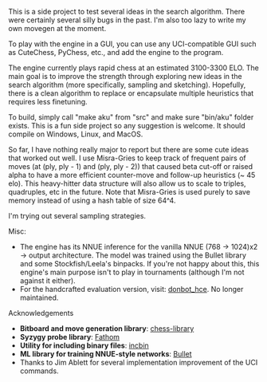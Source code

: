 This is a side project to test several ideas in the search algorithm. There were certainly several silly bugs in the past. I'm also too lazy to write my own movegen at the moment. 

To play with the engine in a GUI, you can use any UCI-compatible GUI such as CuteChess, PyChess, etc., and add the engine to the program.  

The engine currently plays rapid chess at an estimated 3100-3300 ELO. The main goal is to improve the strength through exploring new ideas in the search algorithm (more specifically, sampling and sketching). Hopefully, there is a clean algorithm to replace or encapsulate multiple heuristics that requires less finetuning. 

To build, simply call "make aku" from "src" and make sure "bin/aku" folder exists. This is a fun side project so any suggestion is welcome. It should compile on Windows, Linux, and MacOS.

So far, I have nothing really major to report but there are some cute ideas that worked out well. I use Misra-Gries to keep track of frequent pairs of moves (at (ply, ply - 1) and (ply, ply - 2)) that caused beta cut-off or raised alpha to have a more efficient counter-move and follow-up heuristics (~ 45 elo). This heavy-hitter data structure will also allow us to scale to triples, quadruples, etc in the future. Note that Misra-Gries is used purely to save memory instead of using a hash table of size 64^4. 

I'm trying out several sampling strategies. 

Misc:
- The engine has its NNUE inference for the vanilla NNUE (768 -> 1024)x2 -> output architecture. The model was trained using the Bullet library and some Stockfish/Leela's binpacks. If you're not happy about this, this engine's main purpose isn't to play in tournaments (although I'm not against it either).
- For the handcrafted evaluation version, visit: [donbot_hce](https://github.com/hoavu-cs/donbot_hce). No longer maintained.


Acknowledgements
- **Bitboard and move generation library**: [chess-library](https://github.com/Disservin/chess-library)
- **Syzygy probe library**: [Fathom](https://github.com/jdart1/Fathom)
- **Utility for including binary files**: [incbin](https://github.com/graphitemaster/incbin)
- **ML library for training NNUE-style networks**: [Bullet](https://github.com/graphitemaster/incbin)
- Thanks to Jim Ablett for several implementation improvement of the UCI commands.





